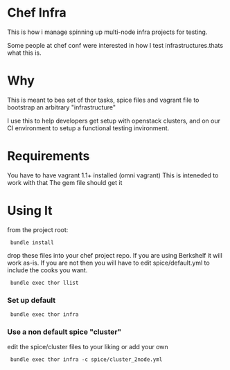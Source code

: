 # Chef Infra

This is how i manage spinning up multi-node infra projects for testing. 

Some people at chef conf were interested in how I test infrastructures.thats what this is.

# Why

This is meant to bea set of thor tasks, spice files and vagrant file to bootstrap an arbitrary "infrastructure"

I use this to help developers get setup with openstack clusters, and on our CI environment to setup a functional testing invironment. 

# Requirements

You have to have vagrant 1.1+ installed (omni vagrant) This is inteneded to work with that The gem file should get it

# Using It

from the project root: 

     bundle install

drop these files into your chef project repo.  If you are using Berkshelf it will work as-is. If you are not then you will have to edit spice/default.yml to include the cooks you want.

     bundle exec thor llist


### Set up default

     bundle exec thor infra 


### Use a non default spice "cluster" 
edit the spice/cluster files to your liking or add your own

     bundle exec thor infra -c spice/cluster_2node.yml
     




